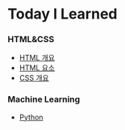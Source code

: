 # Today I Learned

### HTML&CSS
* [HTML 개요](./HTML/html_summary.md)
* [HTML 요소](./HTML/html_element.md)
* [CSS 개요](./CSS/css_summary.md)

### Machine Learning
* [Python](./Machine_Learning/Python)


